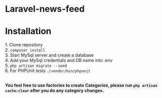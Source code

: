 # Laravel-news-feed

<h1> Installation </h1>
1. Clone repository<br>
2. <code>composer install</code><br>
3. Start MySql server and create a database<br>
4. Add your MySql credentials and DB name into .env<br>
5. <code>php artisan migrate --seed</code><br>
6. For PHPUnit tests <code>./vendor/bin/phpunit</code> <br>
<br>

<b>You feel free to use factories to create Categories, please run <code>php artisan cache:clear</code> after you do any category changes. </b>





